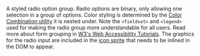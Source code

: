 A styled radio option group. Radio options are binary, only allowing one selection in a group of options. Color styling is determined by the [Color Combination utility](/colors) it is nested under. Note the `<fieldset>` and `<legend>` used for making the radio group more understandable for all users. Read more about form grouping in [W3's Web Accessibility Tutorials](https://www.w3.org/WAI/tutorials/forms/grouping/). The graphics for the radio input are included in the [icon sprite](icons#heading-icon-usage) that needs to be inlined in the DOM to appear.